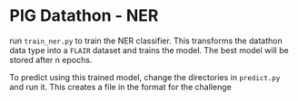 # PIG Datathon - NER

run `train_ner.py` to train the NER classifier.
This transforms the datathon data type into a `FLAIR` dataset and trains the model. The best model will be stored after n epochs.


To predict using this trained model, change the directories in `predict.py` and run it. This creates a file in the format for the challenge

